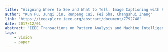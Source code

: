 ```yaml
---
title: "Aligning Where to See and What to Tell: Image Captioning with Region-Based Attention and Scene-Specific Contexts"
author: "Kun Fu, Junqi Jin, Runpeng Cui, Fei Sha, Changshui Zhang"
link: "https://ieeexplore.ieee.org/abstract/document/7792748"
date: 2017/12/01
abstract: "IEEE Transactions on Pattern Analysis and Machine Intelligence (TPAMI), 2017."
tags:
    - vision
    - paper
---
```

